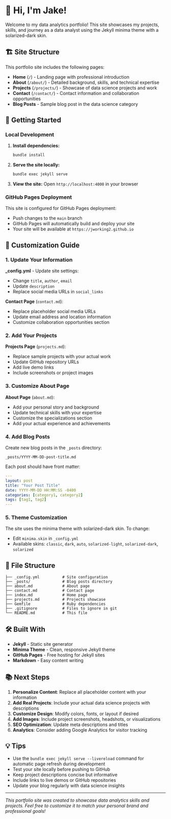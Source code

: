 # 👋 Hi, I'm Jake!

Welcome to my data analytics portfolio! This site showcases my projects, skills, and journey as a data analyst using the Jekyll minima theme with a solarized-dark skin.

## 🏗️ Site Structure

This portfolio site includes the following pages:

- **Home** (`/`) - Landing page with professional introduction
- **About** (`/about/`) - Detailed background, skills, and technical expertise
- **Projects** (`/projects/`) - Showcase of data science projects and work
- **Contact** (`/contact/`) - Contact information and collaboration opportunities
- **Blog Posts** - Sample blog post in the data science category

## 🚀 Getting Started

### Local Development

1. **Install dependencies:**
   ```bash
   bundle install
   ```

2. **Serve the site locally:**
   ```bash
   bundle exec jekyll serve
   ```

3. **View the site:**
   Open `http://localhost:4000` in your browser

### GitHub Pages Deployment

This site is configured for GitHub Pages deployment:
- Push changes to the `main` branch
- GitHub Pages will automatically build and deploy your site
- Your site will be available at `https://jworking2.github.io`

## 📝 Customization Guide

### 1. Update Your Information

**_config.yml** - Update site settings:
- Change `title`, `author`, `email`
- Update `description`
- Replace social media URLs in `social_links`

**Contact Page** (`contact.md`):
- Replace placeholder social media URLs
- Update email address and location information
- Customize collaboration opportunities section

### 2. Add Your Projects

**Projects Page** (`projects.md`):
- Replace sample projects with your actual work
- Update GitHub repository URLs
- Add live demo links
- Include screenshots or project images

### 3. Customize About Page

**About Page** (`about.md`):
- Add your personal story and background
- Update technical skills with your expertise
- Customize the specializations section
- Add your actual experience and achievements

### 4. Add Blog Posts

Create new blog posts in the `_posts` directory:
```
_posts/YYYY-MM-DD-post-title.md
```

Each post should have front matter:
```yaml
---
layout: post
title: "Your Post Title"
date: YYYY-MM-DD HH:MM:SS -0400
categories: [category1, category2]
tags: [tag1, tag2]
---
```

### 5. Theme Customization

The site uses the minima theme with solarized-dark skin. To change:
- Edit `minima.skin` in `_config.yml`
- Available skins: `classic`, `dark`, `auto`, `solarized-light`, `solarized-dark`, `solarized`

## 📂 File Structure

```
├── _config.yml          # Site configuration
├── _posts/              # Blog posts directory
├── about.md             # About page
├── contact.md           # Contact page
├── index.md             # Home page
├── projects.md          # Projects showcase
├── Gemfile              # Ruby dependencies
├── .gitignore           # Files to ignore in git
└── README.md            # This file
```

## 🛠️ Built With

- **Jekyll** - Static site generator
- **Minima Theme** - Clean, responsive Jekyll theme
- **GitHub Pages** - Free hosting for Jekyll sites
- **Markdown** - Easy content writing

## 📚 Next Steps

1. **Personalize Content**: Replace all placeholder content with your information
2. **Add Real Projects**: Include your actual data science projects with descriptions
3. **Customize Design**: Modify colors, fonts, or layout if desired
4. **Add Images**: Include project screenshots, headshots, or visualizations
5. **SEO Optimization**: Update meta descriptions and titles
6. **Analytics**: Consider adding Google Analytics for visitor tracking

## 💡 Tips

- Use the `bundle exec jekyll serve --livereload` command for automatic page refresh during development
- Test your site locally before pushing to GitHub
- Keep project descriptions concise but informative
- Include links to live demos or GitHub repositories
- Update your blog regularly with data science insights

---

*This portfolio site was created to showcase data analytics skills and projects. Feel free to customize it to match your personal brand and professional goals!*
